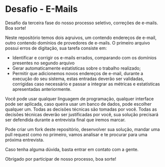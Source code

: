# Desafio - E-Mails

Desafio da terceira fase do nosso processo seletivo, correções de e-mails. Boa sorte!

Neste repositório temos dois aqruivos, um contendo endereços de e-mail, outro contendo domínios de provedores de e-mails.
O primeiro arquivo possui erros de digitação, sua tarefa consiste em:

- Identificar e corrigir os e-mails errados, comparando com os domínios presentes no segundo arquivo
- Gerar automaticamente estatísticas sobre o trabalho realizado;
- Permitir que adicionemos novos endereços de e-mail, durante a execução do seu sistema, estas entradas deverão ser validadas, corrigidas caso necessário e passar a integrar as métricas e estatísticas apresentadas anteriormente.

Você pode usar qualquer linguagem de programação, qualquer interface pode ser aplicada, caso queira usar um banco de dados, pode escolher qualquer um. Todas as decisões técnicas são tomadas por você. Todas as decisões técnicas deverão ser justificadas por você, sua solução precisará ser defendida durante a entrevista final que iremos marcar.

Pode criar um fork deste repositório, desenvolver sua solução, mandar uma pull request como no primeiro, vamos analisar e te procurar para uma próxima entrevista.

Caso tenha alguma dúvida, basta entrar em contato com a gente.

Obrigado por participar de nosso processo, boa sorte!
